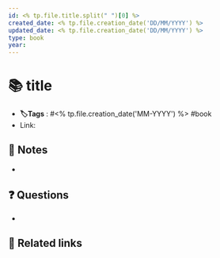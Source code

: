 ```yaml
---
id: <% tp.file.title.split(" ")[0] %>
created_date: <% tp.file.creation_date('DD/MM/YYYY') %>
updated_date: <% tp.file.creation_date('DD/MM/YYYY') %>
type: book
year: 
---
```


# 📚 title
- **🏷️Tags** :   #<% tp.file.creation_date('MM-YYYY') %> #book
- Link: 
## 📝 Notes
- 

## ❓ Questions
- 

## 🔗 Related links

